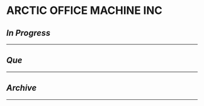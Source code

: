 # ARCTIC OFFICE MACHINE INC

## *In Progress*

--------------------

## *Que*

-----------------------------------
## *Archive*

-----------------------------------
